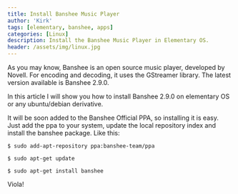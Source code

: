 ```yaml
---
title: Install Banshee Music Player
author: 'Kirk'
tags: [elementary, banshee, apps]
categories: [Linux]
description: Install the Banshee Music Player in Elementary OS.
header: /assets/img/linux.jpg
---
```


As you may know, Banshee is an open source music player, developed by Novell. For encoding and decoding, it uses the GStreamer library. The latest version available is Banshee 2.9.0.

In this article I will show you how to install Banshee 2.9.0 on elementary OS or any ubuntu/debian derivative.

It will be soon added to the Banshee Official PPA, so installing it is easy. Just add the ppa to your system, update the local repository index and install the banshee package. Like this:

    $ sudo add-apt-repository ppa:banshee-team/ppa

    $ sudo apt-get update

    $ sudo apt-get install banshee

Viola!
